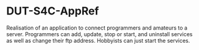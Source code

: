 # DUT-S4C-AppRef

Realisation of an application to connect programmers and amateurs to a server.
Programmers can add, update, stop or start, and uninstall services as well as change their ftp address.
Hobbyists can just start the services.
